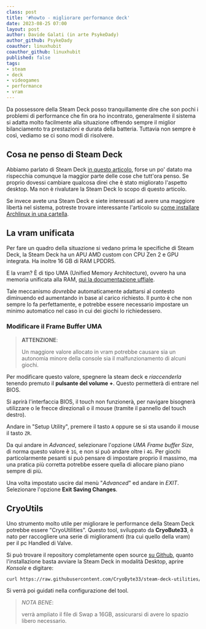 ```yaml
---
class: post
title: '#howto - migliorare performance deck'
date: 2023-08-25 07:00
layout: post
author: Davide Galati (in arte PsykeDady)
author_github: PsykeDady
coauthor: linuxhubit 
coauthor_github: linuxhubit
published: false
tags:
- steam
- deck
- videogames
- performance
- vram
---
```


Da possessore della Steam Deck posso tranquillamente dire che son pochi i problemi di performance che fin ora ho incontrato, generalmente il sistema si adatta molto facilmente alla situazione offrendo sempre il miglior bilanciamento tra prestazioni e durata della batteria. Tuttavia non sempre è così, vediamo se ci sono modi di risolvere.

## Cosa ne penso di Steam Deck

Abbiamo parlato di Steam Deck [in questo articolo](https://linuxhub.it/articles/pausacaffe-ennesima-recensione-steam-deck/), forse un po' datato ma rispecchia comunque la maggior parte delle cose che tutt'ora penso. Se proprio dovessi cambiare qualcosa direi che è stato migliorato l'aspetto desktop. Ma non è rivalutare la Steam Deck lo scopo di questo articolo. 

Se invece avete una Steam Deck e siete interessati ad avere una maggiore libertà nel sistema, potreste trovare interessante l'articolo su [come installare Archlinux in una cartella](https://linuxhub.it/articles/howto-installare-arch-cartella/).

## La vram unificata

Per fare un quadro della situazione si vedano prima le specifiche di Steam Deck, la Steam Deck ha un APU AMD custom con CPU Zen 2 e GPU integrata. Ha inoltre 16 GB di RAM LPDDR5.

E la vram? È di tipo UMA (Unified Memory Architecture), ovvero ha una memoria unificata alla RAM, [qui la documentazione uffiale](https://www.amd.com/en/support/kb/faq/pa-280).

Tale meccanismo *dovrebbe* automaticamente adattarsi al contesto diminuendo ed aumentando in base al carico richiesto. Il punto è che non sempre lo fa perfettamente, e potrebbe essere necessario impostare un minimo automatico nel caso in cui dei giochi lo richiedessero.

### Modificare il Frame Buffer UMA

> **ATTENZIONE**:
>
> Un maggiore valore allocato in vram potrebbe causare sia un autonomia minore della console sia il malfunzionamento di alcuni giochi.

Per modificare questo valore, spegnere la steam deck e *riaccenderla* tenendo premuto il **pulsante del volume &plus;**. Questo permetterà di entrare nel BIOS.

Si aprirà l'interfaccia BIOS, il touch non funzionerà, per navigare bisognerà utilizzare o le frecce direzionali o il mouse (tramite il pannello del touch destro).

Andare in "Setup Utility", premere il tasto `A` oppure se si sta usando il mouse il tasto `ZR`.

Da qui andare in *Advanced*, selezionare l'opzione *UMA Frame buffer Size*, di norma questo valore è `1G`, e non si può andare oltre i `4G`. Per giochi particolarmente pesanti si può pensare di impostare proprio il massimo, ma una pratica più corretta potrebbe essere quella di allocare piano piano sempre di più.

Una volta impostato uscire dal menù "*Advanced*" ed andare in *EXIT*. Selezionare l'opzione **Exit Saving Changes**.

## CryoUtils

Uno strumento molto utile per migliorare le performance della Steam Deck potrebbe essere "CryoUtilities". Questo tool, sviluppato da **CryoBute33**, è nato per raccogliere una serie di miglioramenti (tra cui quello della vram) per il pc Handled di Valve. 

Si può trovare il repository completamente open source [su Github](https://github.com/CryoByte33/steam-deck-utilities/), quanto l'installazione basta avviare la Steam Deck in modalità Desktop, aprire *Konsole* e digitare: 

```bash
curl https://raw.githubusercontent.com/CryoByte33/steam-deck-utilities/main/install.sh | bash -s --
```

Si verrà poi guidati nella configurazione del tool.

> *NOTA BENE*:
>
> verrà ampliato il file di Swap a 16GB, assicurarsi di avere lo spazio libero necessario.
